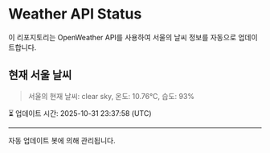 
# Weather API Status

이 리포지토리는 OpenWeather API를 사용하여 서울의 날씨 정보를 자동으로 업데이트합니다.

## 현재 서울 날씨
> 서울의 현재 날씨: clear sky, 온도: 10.76°C, 습도: 93%

⏳ 업데이트 시간: 2025-10-31 23:37:58 (UTC)

---
자동 업데이트 봇에 의해 관리됩니다.
